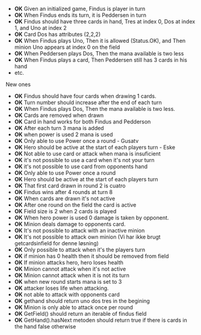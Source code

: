 - **OK** Given an initialized game, Findus is player in turn
- **OK** When Findus ends its turn, it is Peddersen in turn
- **OK** Findus should have three cards in hand, Tres at index 0, Dos at index 1, and Uno at index 2
- **OK** Card Dos has attributes (2,2,2)
- **OK** When Findus plays Uno, Then it is allowed (Status.OK), and Then minion Uno appears at index 0 on the field
- **OK** When Peddersen plays Dos, Then the mana available is two less
- **OK** When Findus plays a card, Then Peddersen still has 3 cards in his hand
- etc.

New ones
- **OK** Findus should have four cards when drawing 1 cards. 
- **OK** Turn number should increase after the end of each turn 
- **OK** When Findus plays Dos, Then the mana available is two less. 
- **OK** Cards are removed when drawn 
- **OK** Card in hand works for both Findus and Pedderson 
- **OK** After each turn 3 mana is added
- **OK** when power is used 2 mana is used
- **OK** Only able to use Power once a round - Gusatv
- **OK** Hero should be active at the start of each players turn - Eske
- **OK** Not able to use card or attack when mana is insuficient
- **OK** it's not possible to use a card when it's not your turn
- **OK** it's not possible to use card from opponents hand
- **OK** Only able to use Power once a round
- **OK** Hero should be active at the start of each players turn
- **OK** That first card drawn in round 2 is cuatro
- **OK** Findus wins after 4 rounds at turn 8
- **OK** When cards are drawn it's not active
- **OK** After one round on the field the card is active
- **OK** Field size is 2 when 2 cards is played
- **OK** When hero power is used 0 damage is taken by opponent.
- **OK** Minion deals damage to opponents card.
- **OK** It's not possible to attack with an inactive minion
- **OK** It's not possible to attack own minion (Vi har ikke brugt getcardsinfield for denne løsning)
- **OK** Only possible to attack when it's the players turn
- **OK** if minion has 0 health then it should be removed from field
- **OK** If minion attacks hero, hero loses health
- **OK** Minion cannot attack when it's not active
- **OK** Minion cannot attack when it is not its turn
- **OK** when new round starts mana is set to 3
- **OK** attacker loses life when attacking. 
- **OK** not able to attack with opponents card
- **OK** gethand should return uno dos tres in the begining
- **OK** Minion is only able to attack once per round 
- **OK** GetField() should return an iterable of findus field
- **OK** GetHand().hasNext metoden should return true if there is cards in the hand false otherwise 













